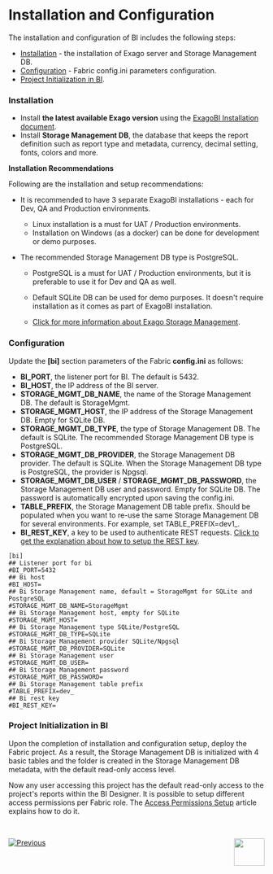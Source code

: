 # Installation and Configuration

The installation and configuration of BI includes the following steps:

- [Installation](01_Installation.md#installation) - the installation of Exago server and Storage Management DB.
- [Configuration](01_Installation.md#configuration) - Fabric config.ini parameters configuration.
- [Project Initialization in BI](01_Installation.md#Project-Initialization-in-BI). 

### Installation

* Install **the latest available Exago version** using the [ExagoBI Installation document](/articles/98_maintenance_and_operational/BI_Installation/01_ExagoBI_Installation.md).
* Install **Storage Management DB**, the database that keeps the report definition such as report type and metadata, currency, decimal setting, fonts, colors and more. 


**Installation Recommendations**

Following are the installation and setup recommendations:

- It is recommended to have 3 separate ExagoBI installations - each for Dev, QA and Production environments.

  - Linux installation is a must for UAT / Production environments.
  - Installation on Windows (as a docker) can be done for development or demo purposes.

- The recommended Storage Management DB type is PostgreSQL.

  - PostgreSQL is a must for UAT / Production environments, but it is preferable to use it for Dev and QA as well.

  - Default SQLite DB can be used for demo purposes. It doesn't require installation as it comes as part of ExagoBI installation.

  - [Click for more information about Exago Storage Management](https://support.exagoinc.com/hc/en-us/articles/360042587313-Storage-Management-Introduction).

### Configuration

Update the **[bi]** section parameters of the Fabric **config.ini** as follows:

* **BI_PORT**, the listener port for BI. The default is 5432.
* **BI_HOST**, the IP address of the BI server.
* **STORAGE_MGMT_DB_NAME**, the name of the Storage Management DB. The default is StorageMgmt.
* **STORAGE_MGMT_HOST**, the IP address of the Storage Management DB. Empty for SQLite DB.
* **STORAGE_MGMT_DB_TYPE**, the type of Storage Management DB. The default is SQLite. The recommended Storage Management DB type is PostgreSQL.
* **STORAGE_MGMT_DB_PROVIDER**, the Storage Management DB provider. The default is SQLite. When the Storage Management DB type is PostgreSQL, the provider is Npgsql.
* **STORAGE_MGMT_DB_USER** / **STORAGE_MGMT_DB_PASSWORD**, the Storage Management DB user and password. Empty for SQLite DB. The password is automatically encrypted upon saving the config.ini.
* **TABLE_PREFIX**, the Storage Management DB table prefix. Should be populated when you want to re-use the same Storage Management DB for several environments. For example, set TABLE_PREFIX=dev1_.
* **BI_REST_KEY**, a key to be used to authenticate REST requests. [Click to get the explanation about how to setup the REST key](99_bi_admin_config.md#REST-Key-Initialization). 

~~~
[bi]
## Listener port for bi
#BI_PORT=5432
## Bi host
#BI_HOST=
## Bi Storage Management name, default = StorageMgmt for SQLite and PostgreSQL
#STORAGE_MGMT_DB_NAME=StorageMgmt
## Bi Storage Management host, empty for SQLite
#STORAGE_MGMT_HOST=
## Bi Storage Management type SQLite/PostgreSQL
#STORAGE_MGMT_DB_TYPE=SQLite
## Bi Storage Management provider SQLite/Npgsql
#STORAGE_MGMT_DB_PROVIDER=SQLite
## Bi Storage Management user
#STORAGE_MGMT_DB_USER=
## Bi Storage Management password
#STORAGE_MGMT_DB_PASSWORD=
## Bi Storage Management table prefix
#TABLE_PREFIX=dev_
## Bi rest key
#BI_REST_KEY=
~~~
### Project Initialization in BI

Upon the completion of installation and configuration setup, deploy the Fabric project. As a result, the Storage Management DB is initialized with 4 basic tables and the <project name> folder is created in the Storage Management DB metadata, with the default read-only access level.  

Now any user accessing this project has the default read-only access to the project's reports within the BI Designer. It is possible to setup different access permissions per Fabric role. The [Access Permissions Setup](02_Permissions_Setup.md) article explains how to do it. 

​

[![Previous](/articles/images/Previous.png)](00_BI_user_guide_overview.md)[<img align="right" width="60" height="54" src="/articles/images/Next.png">](02_Permissions_Setup.md) 



